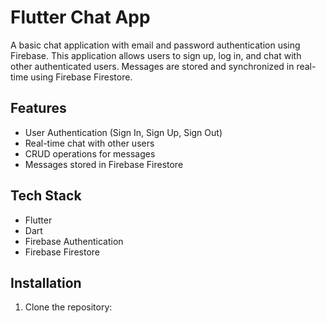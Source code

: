# Flutter Chat App

A basic chat application with email and password authentication using Firebase. This application allows users to sign up, log in, and chat with other authenticated users. Messages are stored and synchronized in real-time using Firebase Firestore.

## Features

- User Authentication (Sign In, Sign Up, Sign Out)
- Real-time chat with other users
- CRUD operations for messages
- Messages stored in Firebase Firestore

## Tech Stack

- Flutter
- Dart
- Firebase Authentication
- Firebase Firestore

## Installation

1. Clone the repository:


